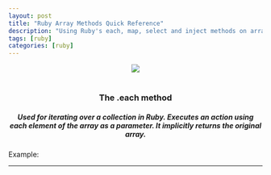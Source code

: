 ```yaml
---
layout: post
title: "Ruby Array Methods Quick Reference"
description: "Using Ruby's each, map, select and inject methods on arrays"
tags: [ruby]
categories: [ruby]
---
```


<!-- <h2 class="header medium-header">h2 header with 'header medium-header' class</h2> -->
<center>
<img class="img-round" src="{{ site.baseurl }}/assets/images/rubyarrays.png">
<br><br>
<h3 class="header large-header">The .each method</h3>
<h5>Used for iterating over a collection in Ruby. Executes an action using each element of the array as a parameter. It implicitly returns the original array.</h5>
</center>
Example:
<center>
<script src="//repl.it/embed/GThz/8.js"></script>
</center>
<hr>
